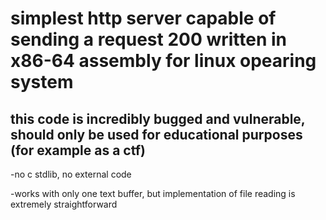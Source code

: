 # simplest http server capable of sending a request 200 written in x86-64 assembly for linux opearing system
## this code is incredibly bugged and vulnerable, should only be used for educational purposes (for example as a ctf)
-no c stdlib, no external code

-works with only one text buffer, but implementation of file reading is extremely straightforward
